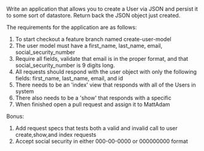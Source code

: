 Write an application that allows you to create a User via JSON and persist it to some sort of datastore. Return back the JSON object just created. 

The requirements for the application are as follows:

1. To start checkout a feature branch named create-user-model
2. The user model must have a first_name, last_name, email, social_security_number
3. Require all fields, validate that email is in the proper format, and that social_security_number is 9 digits long.
4. All requests should respond with the user object with only the following fields: first_name, last_name, email, and id
5. There needs to be an 'index' view that responds with all of the Users in system 
6. There also needs to be a 'show' that responds with a specific
7. When finished open a pull request and assign it to MattAdam

Bonus:

1. Add request specs that tests both a valid and invalid call to user create,show,and index requests
2. Accept social security in either 000-00-0000 or 000000000 format
